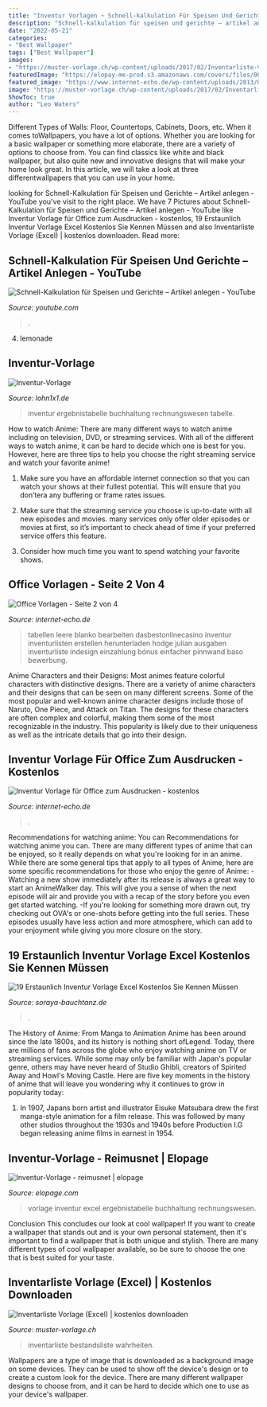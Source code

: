```yaml
---
title: "Inventur Vorlagen ~ Schnell-kalkulation Für Speisen Und Gerichte – Artikel Anlegen"
description: "Schnell-kalkulation für speisen und gerichte – artikel anlegen"
date: "2022-05-21"
categories:
- "Best Wallpaper"
tags: ["Best Wallpaper"]
images:
- "https://muster-vorlage.ch/wp-content/uploads/2017/02/Inventarliste-Vorlage-Header-768x432.png"
featuredImage: "https://elopay-me-prod.s3.amazonaws.com/covers/files/000/092/695/s_640/Inventuraufnahmeformular.jpg?1565680598"
featured_image: "https://www.internet-echo.de/wp-content/uploads/2013/02/inventurliste-ausdrucken-kostenlos-171x250.jpg"
image: "https://muster-vorlage.ch/wp-content/uploads/2017/02/Inventarliste-Vorlage-Header-768x432.png"
ShowToc: true
author: "Leo Waters"
---
```



Different Types of Walls: Floor, Countertops, Cabinets, Doors, etc.
When it comes toWallpapers, you have a lot of options. Whether you are looking for a basic wallpaper or something more elaborate, there are a variety of options to choose from. You can find classics like white and black wallpaper, but also quite new and innovative designs that will make your home look great. In this article, we will take a look at three differentwallpapers that you can use in your home.

	

		
looking for Schnell-Kalkulation für Speisen und Gerichte – Artikel anlegen - YouTube you've visit to the right place. We have 7 Pictures about Schnell-Kalkulation für Speisen und Gerichte – Artikel anlegen - YouTube like Inventur Vorlage für Office zum Ausdrucken - kostenlos, 19 Erstaunlich Inventur Vorlage Excel Kostenlos Sie Kennen Müssen and also Inventarliste Vorlage (Excel) | kostenlos downloaden. Read more:
		
    
## Schnell-Kalkulation Für Speisen Und Gerichte – Artikel Anlegen - YouTube

<img loading=lazy src="https://i.ytimg.com/vi/ix26ZcoW7CU/maxresdefault.jpg" onerror="this.onerror=null;this.src='https://tse1.mm.bing.net/th?id=OIP.jHTX44kVsSW-M_fT9oVNEAHaEK&amp;pid=15.1';" alt="Schnell-Kalkulation für Speisen und Gerichte – Artikel anlegen - YouTube">

_Source: youtube.com_

>. 

	

4. lemonade 

    
## Inventur-Vorlage

<img loading=lazy src="https://www.lohn1x1.de/upload/iblock/85b/Inventuraufnahmeformular.png" onerror="this.onerror=null;this.src='https://tse3.mm.bing.net/th?id=OIP.eSNquC2GXob4Qrr-mNzfFgHaGb&amp;pid=15.1';" alt="Inventur-Vorlage">

_Source: lohn1x1.de_

>inventur ergebnistabelle buchhaltung rechnungswesen tabelle. 

	

How to watch Anime: There are many different ways to watch anime including on television, DVD, or streaming services.
With all of the different ways to watch anime, it can be hard to decide which one is best for you. However, here are three tips to help you choose the right streaming service and watch your favorite anime!
1. Make sure you have an affordable internet connection so that you can watch your shows at their fullest potential. This will ensure that you don’tera any buffering or frame rates issues.

2. Make sure that the streaming service you choose is up-to-date with all new episodes and movies. many services only offer older episodes or movies at first, so it’s important to check ahead of time if your preferred service offers this feature.

3. Consider how much time you want to spend watching your favorite shows.

    
## Office Vorlagen - Seite 2 Von 4

<img loading=lazy src="https://www.internet-echo.de/wp-content/uploads/2013/02/inventurliste-ausdrucken-kostenlos-426x188.jpg" onerror="this.onerror=null;this.src='https://tse1.mm.bing.net/th?id=OIP.1YughWolDuSNI28UnFUevgAAAA&amp;pid=15.1';" alt="Office Vorlagen - Seite 2 von 4">

_Source: internet-echo.de_

>tabellen leere blanko bearbeiten dasbestonlinecasino inventur inventurlisten erstellen herunterladen hodge julian ausgaben inventurliste indesign einzahlung bónus einfacher pinnwand baso bewerbung. 

	

Anime Characters and their Designs: Most animes feature colorful characters with distinctive designs.
There are a variety of anime characters and their designs that can be seen on many different screens. Some of the most popular and well-known anime character designs include those of Naruto, One Piece, and Attack on Titan. The designs for these characters are often complex and colorful, making them some of the most recognizable in the industry. This popularity is likely due to their uniqueness as well as the intricate details that go into their design.

    
## Inventur Vorlage Für Office Zum Ausdrucken - Kostenlos

<img loading=lazy src="https://www.internet-echo.de/wp-content/uploads/2013/02/inventurliste-ausdrucken-kostenlos-171x250.jpg" onerror="this.onerror=null;this.src='https://tse3.mm.bing.net/th?id=OIP.E8AhdjVZw8FHDAub4LqscgAAAA&amp;pid=15.1';" alt="Inventur Vorlage für Office zum Ausdrucken - kostenlos">

_Source: internet-echo.de_

>. 

	

Recommendations for watching anime: You can
Recommendations for watching anime you can. There are many different types of anime that can be enjoyed, so it really depends on what you're looking for in an anime. While there are some general tips that apply to all types of Anime, here are some specific recommendations for those who enjoy the genre of Anime: 
-Watching a new show immediately after its release is always a great way to start an AnimeWalker day. This will give you a sense of when the next episode will air and provide you with a recap of the story before you even get started watching. 
-If you're looking for something more drawn out, try checking out OVA's or one-shots before getting into the full series. These episodes usually have less action and more atmosphere, which can add to your enjoyment while giving you more closure on the story.

    
## 19 Erstaunlich Inventur Vorlage Excel Kostenlos Sie Kennen Müssen

<img loading=lazy src="https://www.soraya-bauchtanz.de/katalog/erstaunlich-inventur-excel-vorlage-kostenlos-wunderbar-inventurbogen-von-inventur-vorlage-excel-kostenlos.jpg" onerror="this.onerror=null;this.src='https://tse4.mm.bing.net/th?id=OIP.V91u-HNo3dDP0EaDah4SgAHaFR&amp;pid=15.1';" alt="19 Erstaunlich Inventur Vorlage Excel Kostenlos Sie Kennen Müssen">

_Source: soraya-bauchtanz.de_

>. 

	

The History of Anime: From Manga to Animation
Anime has been around since the late 1800s, and its history is nothing short ofLegend. Today, there are millions of fans across the globe who enjoy watching anime on TV or streaming services. While some may only be familiar with Japan's popular genre, others may have never heard of Studio Ghibli, creators of Spirited Away and Howl's Moving Castle. Here are five key moments in the history of anime that will leave you wondering why it continues to grow in popularity today:
1) In 1907, Japans born artist and illustrator Eisuke Matsubara drew the first manga-style animation for a film release. This was followed by many other studios throughout the 1930s and 1940s before Production I.G began releasing anime films in earnest in 1954.

    
## Inventur-Vorlage - Reimusnet | Elopage

<img loading=lazy src="https://elopay-me-prod.s3.amazonaws.com/covers/files/000/092/695/s_640/Inventuraufnahmeformular.jpg?1565680598" onerror="this.onerror=null;this.src='https://tse4.mm.bing.net/th?id=OIP.kSg8Z4OUQuc0Se7dLfJYZgHaGb&amp;pid=15.1';" alt="Inventur-Vorlage - reimusnet | elopage">

_Source: elopage.com_

>vorlage inventur excel ergebnistabelle buchhaltung rechnungswesen. 

	

Conclusion
This concludes our look at cool wallpaper! If you want to create a wallpaper that stands out and is your own personal statement, then it's important to find a wallpaper that is both unique and stylish. There are many different types of cool wallpaper available, so be sure to choose the one that is best suited for your taste.

    
## Inventarliste Vorlage (Excel) | Kostenlos Downloaden

<img loading=lazy src="https://muster-vorlage.ch/wp-content/uploads/2017/02/Inventarliste-Vorlage-Header-768x432.png" onerror="this.onerror=null;this.src='https://tse2.mm.bing.net/th?id=OIP.QIuYbCn9zdCxMKfP-PJ_SAHaEK&amp;pid=15.1';" alt="Inventarliste Vorlage (Excel) | kostenlos downloaden">

_Source: muster-vorlage.ch_

>inventarliste bestandsliste wahrheiten. 

	

Wallpapers are a type of image that is downloaded as a background image on some devices. They can be used to show off the device's design or to create a custom look for the device. There are many different wallpaper designs to choose from, and it can be hard to decide which one to use as your device's wallpaper.

